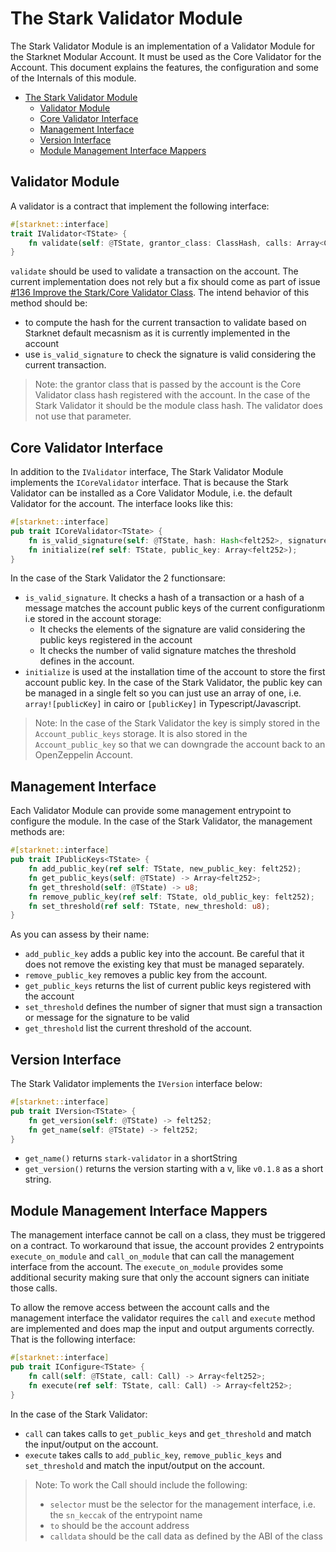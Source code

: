 # The Stark Validator Module

The Stark Validator Module is an implementation of a Validator Module for the
Starknet Modular Account. It must be used as the Core Validator for the Account.
This document explains the features, the configuration and some of the Internals
of this module.

- [The Stark Validator Module](#the-stark-validator-module)
  - [Validator Module](#validator-module)
  - [Core Validator Interface](#core-validator-interface)
  - [Management Interface](#management-interface)
  - [Version Interface](#version-interface)
  - [Module Management Interface Mappers](#module-management-interface-mappers)

## Validator Module

A validator is a contract that implement the following interface:

```rust
#[starknet::interface]
trait IValidator<TState> {
    fn validate(self: @TState, grantor_class: ClassHash, calls: Array<Call>) -> felt252;
}
```

`validate` should be used to validate a transaction on the account. The current
implementation does not rely but a fix should come as part of issue
[#136 Improve the Stark/Core Validator Class](https://github.com/0xknwn/starknet-modular-account/issues/136). The intend behavior of this method should be:
  - to compute the hash for the current transaction to validate based on
    Starknet default mecasnism as it is currently implemented in the account
  - use `is_valid_signature` to check the signature is valid considering the
    current transaction.

> Note: the grantor class that is passed by the account is the Core Validator
> class hash registered with the account. In the case of the Stark Validator
> it should be the module class hash. The validator does not use that parameter.

## Core Validator Interface

In addition to the `IValidator` interface, The Stark Validator Module implements
the `ICoreValidator` interface. That is because the Stark Validator can be
installed as a Core Validator Module, i.e. the default Validator for the account.
The interface looks like this:

```rust
#[starknet::interface]
pub trait ICoreValidator<TState> {
    fn is_valid_signature(self: @TState, hash: Hash<felt252>, signature: Array<felt252>) -> felt252;
    fn initialize(ref self: TState, public_key: Array<felt252>);
}
```

In the case of the Stark Validator the 2 functionsare:

- `is_valid_signature`. It checks a hash of a transaction or a hash of a message
  matches the account public keys of the current configurationm i.e stored in
  the account storage:
  - It checks the elements of the signature are valid considering the public
    keys registered in the account
  - It checks the number of valid signature matches the threshold defines in
    the account.
- `initialize` is used at the installation time of the account to store the
  first account public key. In the case of the Stark Validator, the public key
  can be managed in a single felt so you can just use an array of one, i.e.
  `array![publicKey]` in cairo or `[publicKey]` in Typescript/Javascript.

> Note: In the case of the Stark Validator the key is simply stored in the
> `Account_public_keys` storage. It is also stored in the `Account_public_key`
> so that we can downgrade the account back to an OpenZeppelin Account.

## Management Interface

Each Validator Module can provide some management entrypoint to configure the
module. In the case of the Stark Validator, the management methods are:

```rust
#[starknet::interface]
pub trait IPublicKeys<TState> {
    fn add_public_key(ref self: TState, new_public_key: felt252);
    fn get_public_keys(self: @TState) -> Array<felt252>;
    fn get_threshold(self: @TState) -> u8;
    fn remove_public_key(ref self: TState, old_public_key: felt252);
    fn set_threshold(ref self: TState, new_threshold: u8);
}
```

As you can assess by their name:

- `add_public_key` adds a public key into the account. Be careful that it does
  not remove the existing key that must be managed separately.
- `remove_public_key` removes a public key from the account.
- `get_public_keys` returns the list of current public keys registered with
  the account
- `set_threshold` defines the number of signer that must sign a transaction or
  message for the signature to be valid
- `get_threshold` list the current threshold of the account.

## Version Interface

The Stark Validator implements the `IVersion` interface below:

```rust
#[starknet::interface]
pub trait IVersion<TState> {
    fn get_version(self: @TState) -> felt252;
    fn get_name(self: @TState) -> felt252;
}
```

- `get_name()` returns `stark-validator` in a shortString
- `get_version()` returns the version starting with a v, like `v0.1.8` as a 
  short string. 

## Module Management Interface Mappers

The management interface cannot be call on a class, they must be triggered on
a contract. To workaround that issue, the account provides 2 entrypoints
`execute_on_module` and `call_on_module` that can call the management
interface from the account. The `execute_on_module` provides some additional
security making sure that only the account signers can initiate those calls.

To allow the remove access between the account calls and the management
interface the validator requires the `call` and `execute` method are implemented
and does map the input and output arguments correctly. That is the following
interface:

```rust
#[starknet::interface]
pub trait IConfigure<TState> {
    fn call(self: @TState, call: Call) -> Array<felt252>;
    fn execute(ref self: TState, call: Call) -> Array<felt252>;
}
```

In the case of the Stark Validator:

- `call` can takes calls to `get_public_keys` and `get_threshold` and match the
  input/output on the account.
- `execute` takes calls to `add_public_key`, `remove_public_keys` and
  `set_threshold` and match the input/output on the account.

> Note: To work the Call should include the following:
> - `selector` must be the selector for the management interface, i.e. the
>   `sn_keccak` of the entrypoint name
> - `to` should be the account address
> - `calldata` should be the call data as defined by the ABI of the class
